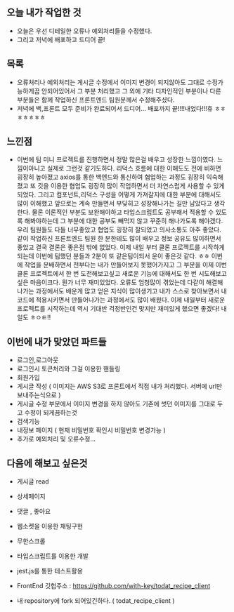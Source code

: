 ## 오늘 내가 작업한 것
- 오늘은 우선 디테일한 오류나 예외처리들을 수정했다.
- 그리고 저녁에 배포하고 드디어 끝!

## 목록
- 오류처리나 예외처리는 게시글 수정에서 이미지 변경이 되지않아도 그대로 수정가능하게끔 안되어있어서 그 부분 처리했고 그 외에 기타 디자인적인 부분이나 다른 부분들은 함께 작업하신 프론트엔드 팀원분께서 수정해주셨다.
- 저녁에 백,프론트 모두 준비가 완료되어서 드디어... 배포까지 끝!!!!내었다!!!휴 ㅎㅎㅎㅎㅎㅎㅎ

## 느낀점
- 이번에 팀 미니 프로젝트를 진행하면서 정말 많은걸 배우고 성장한 느낌이였다. 느낌이아니고 실제로 그런것 같기도하다. 리덕스 흐름에 대한 이해도도 전에 비하면 굉장히 높아졌고 axios를 통한 백엔드와 통신하여 협업하는 과정도 굉장히 익숙해졌고 또 깃을 이용한 협업도 굉장히 많이 작업하면서 더 자연스럽게 사용할 수 있게 되었다. 그리고 컴포넌트,리덕스 구성을 어떻게 가져갈지에 대한 부분에 대해서도 많이 이해했고 앞으로는 계속 만들면서 부딪히고 성장해나가는 길만 남았다고 생각한다. 물론 이론적인 부분도 보완해야하고 타입스크립트도 공부해서 적용할 수 있도록 해봐야하는데 그 부분에 대한 공부도 빼먹지 않고 꾸준히 해나가도록 해야겠다. 우리 팀원들도 다들 너무좋았고 협업도 굉장히 잘되었고 의사소통도 아주 좋았다. 같이 작업하신 프론트엔드 팀원 한 분한테도 많이 배우고 정보 공유도 많이하면서 좋았고 결국 결론은 좋은점 밖에 없었다. 이제 내일 부터 클론 프로젝트를 시작하게되는데 이번에 팀했던 분들과 2분이 또 같은팀이되서 운이 좋은것 같다. ㅎㅎ 이번에 작업을 분배하면서 전부다는 내가 만들어보지 못했어가지고 그 부분을 이제 이번 클론 프로젝트에서 한 번 도전해보고싶고 새로운 기능에 대해서도 한 번 시도해보고 싶은 마음이크다. 뭔가 너무 재미있었다. 오류도 엄청많이 겪었는데 다같이 해결해 나가는 과정에서도 배운게 많고 얻은 지식이 많이생기고 내가 스스로 찾아보면서 내 코드에 적용시키면서 만들어나가는 과정에서도 많이 배웠다. 이제 내일부터 새로운 프로젝트를 시작하는데 역시 기대반 걱정반인건 맞지만 재미있게 했으면 좋겠다! 내일도 ㅎㅇㅌ!!

## 이번에 내가 맞았던 파트들
- 로그인,로그아웃
- 로그인시 토큰처리와 그걸 이용한 핸들링
- 회원가입
- 게시글 작성 ( 이미지는 AWS S3로 프론트에서 직접 내가 처리했다.  서버에 url만 보내주는식으로 )
- 게시글 수정 부분에서 이미지 변경을 하지 않아도 기존에 썻던 이미지를 그대로 두고 수정이 되게끔하는것
- 검색기능
- 내정보 페이지 ( 현재 비밀번호 확인시 비밀번호 변경가능 )
- 추가로 예외처리 및 오류수정...

## 다음에 해보고 싶은것
- 게시글 read
- 상세페이지
- 댓글 , 좋아요
- 웹소켓을 이용한 채팅구현
- 무한스크롤
- 타입스크립트를 이용한 개발
- jest.js를 통한 테스트활용

- FrontEnd 깃헙주소 : https://github.com/with-key/todat_recipe_client
- 내 repository에 fork 되어있긴하다. ( todat_recipe_client )
